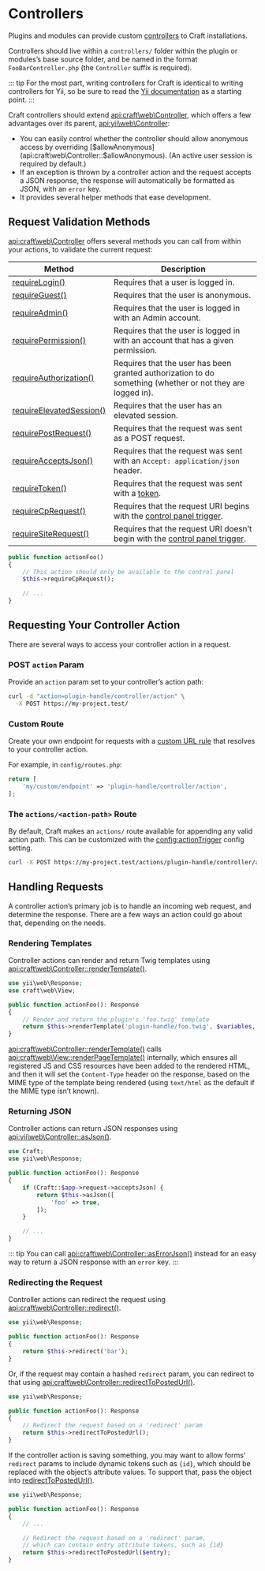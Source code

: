 # Controllers

Plugins and modules can provide custom [controllers][yii] to Craft installations.

Controllers should live within a `controllers/` folder within the plugin or modules’s base source folder, and be named
in the format `FooBarController.php` (the `Controller` suffix is required).

::: tip
For the most part, writing controllers for Craft is identical to writing controllers for Yii, so be sure to read the
[Yii documentation][yii] as a starting point.
:::
 
Craft controllers should extend <api:craft\web\Controller>, which offers a few advantages over its parent,
<api:yii\web\Controller>:

- You can easily control whether the controller should allow anonymous access by overriding
  [$allowAnonymous](api:craft\web\Controller::$allowAnonymous). (An active user session is required by default.)
- If an exception is thrown by a controller action and the request accepts a JSON response, the response will
  automatically be formatted as JSON, with an `error` key.
- It provides several helper methods that ease development.

## Request Validation Methods

<api:craft\web\Controller> offers several methods you can call from within your actions, to validate the current
request:

Method | Description
------ | -----------
[requireLogin()](api:craft\web\Controller::requireLogin()) | Requires that a user is logged in.
[requireGuest()](api:craft\web\Controller::requireGuest()) | Requires that the user is anonymous.
[requireAdmin()](api:craft\web\Controller::requireAdmin()) | Requires that the user is logged in with an Admin account.
[requirePermission()](api:craft\web\Controller::requirePermission()) | Requires that the user is logged in with an account that has a given permission.
[requireAuthorization()](api:craft\web\Controller::requireAuthorization()) | Requires that the user has been granted authorization to do something (whether or not they are logged in).
[requireElevatedSession()](api:craft\web\Controller::requireElevatedSession()) | Requires that the user has an elevated session.
[requirePostRequest()](api:craft\web\Controller::requirePostRequest()) | Requires that the request was sent as a POST request.
[requireAcceptsJson()](api:craft\web\Controller::requireAcceptsJson()) | Requires that the request was sent with an `Accept: application/json` header.
[requireToken()](api:craft\web\Controller::requireToken()) | Requires that the request was sent with a [token](api:craft\web\Request::getToken()).
[requireCpRequest()](api:craft\web\Controller::requireCpRequest()) | Requires that the request URI begins with the [control panel trigger](config:cpTrigger).
[requireSiteRequest()](api:craft\web\Controller::requireSiteRequest()) | Requires that the request URI doesn’t begin with the [control panel trigger](config::cpTrigger).

```php
public function actionFoo()
{
    // This action should only be available to the control panel
    $this->requireCpRequest();

    // ...
}
```

## Requesting Your Controller Action

There are several ways to access your controller action in a request.

### POST `action` Param

Provide an `action` param set to your controller’s action path:

```bash
curl -d "action=plugin-handle/controller/action" \
  -X POST https://my-project.test/
```

### Custom Route

Create your own endpoint for requests with a [custom URL rule](/routing.md#advanced-routing-with-url-rules) that resolves to your controller action.

For example, in `config/routes.php`:

```php
return [
    'my/custom/endpoint' => 'plugin-handle/controller/action',
];
```

### The `actions/<action-path>` Route

By default, Craft makes an `actions/` route available for appending any valid action path. This can be customized with the <config:actionTrigger> config setting.

```bash
curl -X POST https://my-project.test/actions/plugin-handle/controller/action
```

## Handling Requests

A controller action’s primary job is to handle an incoming web request, and determine the response. There are a few ways
an action could go about that, depending on the needs.

### Rendering Templates

Controller actions can render and return Twig templates using <api:craft\web\Controller::renderTemplate()>.

```php
use yii\web\Response;
use craft\web\View;

public function actionFoo(): Response
{
    // Render and return the plugin's 'foo.twig' template
    return $this->renderTemplate('plugin-handle/foo.twig', $variables, View::TEMPLATE_MODE_CP);
}
```

<api:craft\web\Controller::renderTemplate()> calls <api:craft\web\View::renderPageTemplate()> internally, which
ensures all registered JS and CSS resources have been added to the rendered HTML, and then it will set the
`Content-Type` header on the response, based on the MIME type of the template being rendered (using `text/html` as the
default if the MIME type isn’t known).

### Returning JSON

Controller actions can return JSON responses using <api:yii\web\Controller::asJson()>.

```php
use Craft;
use yii\web\Response;

public function actionFoo(): Response
{
    if (Craft::$app->request->acceptsJson) {
        return $this->asJson([
            'foo' => true,
        ]);
    }

    // ...
}
```

::: tip
You can call <api:craft\web\Controller::asErrorJson()> instead for an easy way to return a JSON response with an `error` key.
:::

### Redirecting the Request

Controller actions can redirect the request using <api:craft\web\Controller::redirect()>. 

```php
use yii\web\Response;

public function actionFoo(): Response
{
    return $this->redirect('bar');
}
```

Or, if the request may contain a hashed `redirect` param, you can redirect to that using <api:craft\web\Controller::redirectToPostedUrl()>.

```php
use yii\web\Response;

public function actionFoo(): Response
{
    // Redirect the request based on a 'redirect' param
    return $this->redirectToPostedUrl();
}
```

If the controller action is saving something, you may want to allow forms’ `redirect` params to include dynamic tokens
such as `{id}`, which should be replaced with the object’s attribute values. To support that, pass the object into
[redirectToPostedUrl()](craft\web\Controller::redirectToPostedUrl()).

```php
use yii\web\Response;

public function actionFoo(): Response
{
    // ...

    // Redirect the request based on a 'redirect' param,
    // which can contain entry attribute tokens, such as {id}
    return $this->redirectToPostedUrl($entry);
}
```

[yii]: https://www.yiiframework.com/doc/guide/2.0/en/structure-controllers
